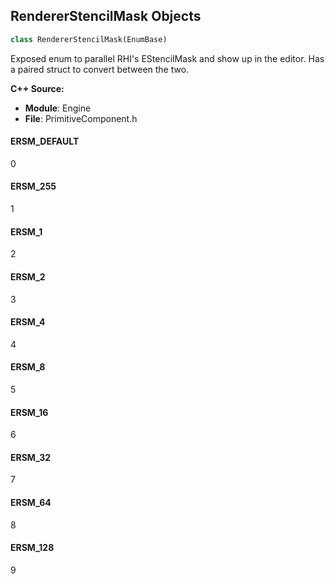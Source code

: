 ## RendererStencilMask Objects

```python
class RendererStencilMask(EnumBase)
```

Exposed enum to parallel RHI's EStencilMask and show up in the editor. Has a paired struct to convert between the two.

**C++ Source:**

- **Module**: Engine
- **File**: PrimitiveComponent.h

<a id="unreal.RendererStencilMask.ERSM_DEFAULT"></a>

#### ERSM_DEFAULT

0

<a id="unreal.RendererStencilMask.ERSM_255"></a>

#### ERSM_255

1

<a id="unreal.RendererStencilMask.ERSM_1"></a>

#### ERSM_1

2

<a id="unreal.RendererStencilMask.ERSM_2"></a>

#### ERSM_2

3

<a id="unreal.RendererStencilMask.ERSM_4"></a>

#### ERSM_4

4

<a id="unreal.RendererStencilMask.ERSM_8"></a>

#### ERSM_8

5

<a id="unreal.RendererStencilMask.ERSM_16"></a>

#### ERSM_16

6

<a id="unreal.RendererStencilMask.ERSM_32"></a>

#### ERSM_32

7

<a id="unreal.RendererStencilMask.ERSM_64"></a>

#### ERSM_64

8

<a id="unreal.RendererStencilMask.ERSM_128"></a>

#### ERSM_128

9

<a id="unreal.RuntimeVirtualTextureMainPassType"></a>